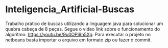 # Inteligencia_Artificial-Buscas
Trabalho prático de buscas utilizando a linguagem java para solucionar um quebra cabeça de 8 peças. Segue o video link sobre o funcionamento do algoritmo: https://youtu.be/9u0OPi9h5Xg. Para executar o projeto no netbeans basta importar o arquivo em formato zip ou fazer o commit.
